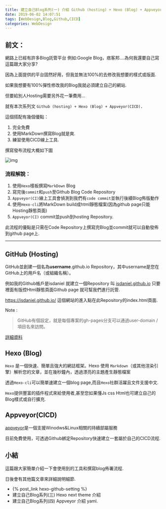 ```yaml
---
title: 建立自己Blog系列(一) 介紹 Github (hosting) + Hexo (Blog) + Appveyor(CICD)
date: 2019-06-02 14:07:51
tags: [WebDesign,Blog,Github,CICD]
categories: WebDesign
---
```


## 前文：

網路上已經有許多Blog託管平台 例如:Google Blog，痞客邦....為何我還要自己寫這篇跟大家分享?

因為上面提供的平台固然好用，但我並無法100%的去修改我想要的樣式或版面.

如果我想要有100%彈性修改我的Blog我就必須建立自己的網站.

但要給別人Hosting需要另外花一筆費用...

就有本次系列文 `Github (hosting) + Hexo (Blog) + Appveyor(CICD)`．

這個搭配有幾個優點：

1. 完全免費
2. 使用MarkDown撰寫Blog就是爽.
3. 練習使用CICD線上工具.

撰寫發布流程大概如下圖

![img](/images/blog_init.PNG)

### 流程解說：

1. 使用`Hexo`樣板撰寫`MarkDown` Blog
2. 寫完後`commit`和`push`至Github Blog Code Repository
3. `Appveyor(CI)`線上工具會偵測到我們有`code commit`並執行後續Blog佈版動作
4. 使用`Hexo-cli`將MarkDown build成html靜態檔案(因為github page只能Hosting靜態頁面)
5. `Appveyor(CI)` commit並push到hosting Repository.

此流程的優點是只需在Code Repository上撰寫完Blog並commit就可以自動發佈到github page上.

----

## GitHub (Hosting)

GitHub並創建一個名為**username**.github.io Repository，其中username是您在GitHub上的用戶名（或組織名稱）。

例如我的Github帳戶是isdaniel 就建立一個Repository 叫
[isdaniel.github.io](https://github.com/isdaniel/isdaniel.github.io) 只要裡面有版控Html靜態頁面Github page 就可幫我們進行託管.

https://isdaniel.github.io/ 這個網站的進入點在此Repository的index.html頁面.

Note :

> GitHub有個設定，就是每個專案的gh-pages分支可以通過user-domain /項目名來訪問。

[詳細資料](https://pages.github.com/)

## Hexo (Blog)

`Hexo` 是一個快速、簡單且強大的網誌框架。Hexo 使用 `Markdown`（或其他渲染引擎）解析您的文章，並在幾秒鐘內，透過漂亮的主題產生靜態檔案

透過`Hexo-cli`可以簡單速建立一個blog page,而且`Hexo`社群活躍且文件支援中文.

`Hexo`提供豐富的插件程式來給使用者,甚至您如果懂Js css Html也可建立自己的Blog樣式或自行擴充.

## Appveyor(CICD)

[appveyor](https://www.appveyor.com/
)是一個支援Winodws&Linux相關的持續部屬服務

目前免費使用，可透過Github綁定Repository快速建立一套屬於自己的CICD流程.

## 小結

這篇跟大家簡單介紹一下會使用到的工具和撰寫blog佈署流程.

日後會有其他篇文章來詳細說明細節.

* {% post_link hexo-github-setting %}
* 建立自己Blog系列(三) Hexo next theme 介紹
* 建立自己Blog系列(四) Appveyor 介紹 yaml.
